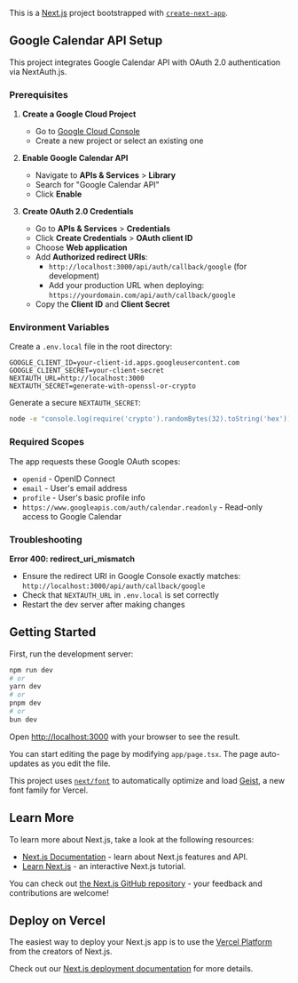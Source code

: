 This is a [Next.js](https://nextjs.org) project bootstrapped with [`create-next-app`](https://nextjs.org/docs/app/api-reference/cli/create-next-app).

## Google Calendar API Setup

This project integrates Google Calendar API with OAuth 2.0 authentication via NextAuth.js.

### Prerequisites

1. **Create a Google Cloud Project**
   - Go to [Google Cloud Console](https://console.cloud.google.com/)
   - Create a new project or select an existing one

2. **Enable Google Calendar API**
   - Navigate to **APIs & Services** > **Library**
   - Search for "Google Calendar API"
   - Click **Enable**

3. **Create OAuth 2.0 Credentials**
   - Go to **APIs & Services** > **Credentials**
   - Click **Create Credentials** > **OAuth client ID**
   - Choose **Web application**
   - Add **Authorized redirect URIs**:
     - `http://localhost:3000/api/auth/callback/google` (for development)
     - Add your production URL when deploying: `https://yourdomain.com/api/auth/callback/google`
   - Copy the **Client ID** and **Client Secret**

### Environment Variables

Create a `.env.local` file in the root directory:

```env
GOOGLE_CLIENT_ID=your-client-id.apps.googleusercontent.com
GOOGLE_CLIENT_SECRET=your-client-secret
NEXTAUTH_URL=http://localhost:3000
NEXTAUTH_SECRET=generate-with-openssl-or-crypto
```

Generate a secure `NEXTAUTH_SECRET`:
```bash
node -e "console.log(require('crypto').randomBytes(32).toString('hex'))"
```

### Required Scopes

The app requests these Google OAuth scopes:
- `openid` - OpenID Connect
- `email` - User's email address
- `profile` - User's basic profile info
- `https://www.googleapis.com/auth/calendar.readonly` - Read-only access to Google Calendar

### Troubleshooting

**Error 400: redirect_uri_mismatch**
- Ensure the redirect URI in Google Console exactly matches: `http://localhost:3000/api/auth/callback/google`
- Check that `NEXTAUTH_URL` in `.env.local` is set correctly
- Restart the dev server after making changes

## Getting Started

First, run the development server:

```bash
npm run dev
# or
yarn dev
# or
pnpm dev
# or
bun dev
```

Open [http://localhost:3000](http://localhost:3000) with your browser to see the result.

You can start editing the page by modifying `app/page.tsx`. The page auto-updates as you edit the file.

This project uses [`next/font`](https://nextjs.org/docs/app/building-your-application/optimizing/fonts) to automatically optimize and load [Geist](https://vercel.com/font), a new font family for Vercel.

## Learn More

To learn more about Next.js, take a look at the following resources:

- [Next.js Documentation](https://nextjs.org/docs) - learn about Next.js features and API.
- [Learn Next.js](https://nextjs.org/learn) - an interactive Next.js tutorial.

You can check out [the Next.js GitHub repository](https://github.com/vercel/next.js) - your feedback and contributions are welcome!

## Deploy on Vercel

The easiest way to deploy your Next.js app is to use the [Vercel Platform](https://vercel.com/new?utm_medium=default-template&filter=next.js&utm_source=create-next-app&utm_campaign=create-next-app-readme) from the creators of Next.js.

Check out our [Next.js deployment documentation](https://nextjs.org/docs/app/building-your-application/deploying) for more details.
